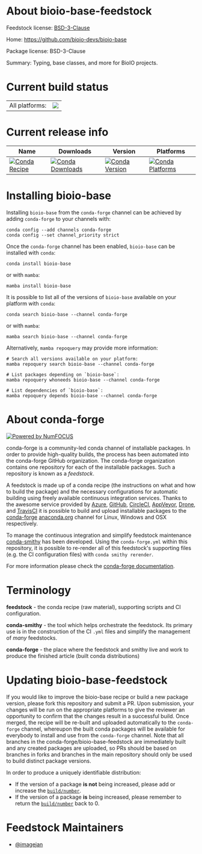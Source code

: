 About bioio-base-feedstock
==========================

Feedstock license: [BSD-3-Clause](https://github.com/conda-forge/bioio-base-feedstock/blob/main/LICENSE.txt)

Home: https://github.com/bioio-devs/bioio-base

Package license: BSD-3-Clause

Summary: Typing, base classes, and more for BioIO projects.

Current build status
====================


<table><tr><td>All platforms:</td>
    <td>
      <a href="https://dev.azure.com/conda-forge/feedstock-builds/_build/latest?definitionId=24099&branchName=main">
        <img src="https://dev.azure.com/conda-forge/feedstock-builds/_apis/build/status/bioio-base-feedstock?branchName=main">
      </a>
    </td>
  </tr>
</table>

Current release info
====================

| Name | Downloads | Version | Platforms |
| --- | --- | --- | --- |
| [![Conda Recipe](https://img.shields.io/badge/recipe-bioio--base-green.svg)](https://anaconda.org/conda-forge/bioio-base) | [![Conda Downloads](https://img.shields.io/conda/dn/conda-forge/bioio-base.svg)](https://anaconda.org/conda-forge/bioio-base) | [![Conda Version](https://img.shields.io/conda/vn/conda-forge/bioio-base.svg)](https://anaconda.org/conda-forge/bioio-base) | [![Conda Platforms](https://img.shields.io/conda/pn/conda-forge/bioio-base.svg)](https://anaconda.org/conda-forge/bioio-base) |

Installing bioio-base
=====================

Installing `bioio-base` from the `conda-forge` channel can be achieved by adding `conda-forge` to your channels with:

```
conda config --add channels conda-forge
conda config --set channel_priority strict
```

Once the `conda-forge` channel has been enabled, `bioio-base` can be installed with `conda`:

```
conda install bioio-base
```

or with `mamba`:

```
mamba install bioio-base
```

It is possible to list all of the versions of `bioio-base` available on your platform with `conda`:

```
conda search bioio-base --channel conda-forge
```

or with `mamba`:

```
mamba search bioio-base --channel conda-forge
```

Alternatively, `mamba repoquery` may provide more information:

```
# Search all versions available on your platform:
mamba repoquery search bioio-base --channel conda-forge

# List packages depending on `bioio-base`:
mamba repoquery whoneeds bioio-base --channel conda-forge

# List dependencies of `bioio-base`:
mamba repoquery depends bioio-base --channel conda-forge
```


About conda-forge
=================

[![Powered by
NumFOCUS](https://img.shields.io/badge/powered%20by-NumFOCUS-orange.svg?style=flat&colorA=E1523D&colorB=007D8A)](https://numfocus.org)

conda-forge is a community-led conda channel of installable packages.
In order to provide high-quality builds, the process has been automated into the
conda-forge GitHub organization. The conda-forge organization contains one repository
for each of the installable packages. Such a repository is known as a *feedstock*.

A feedstock is made up of a conda recipe (the instructions on what and how to build
the package) and the necessary configurations for automatic building using freely
available continuous integration services. Thanks to the awesome service provided by
[Azure](https://azure.microsoft.com/en-us/services/devops/), [GitHub](https://github.com/),
[CircleCI](https://circleci.com/), [AppVeyor](https://www.appveyor.com/),
[Drone](https://cloud.drone.io/welcome), and [TravisCI](https://travis-ci.com/)
it is possible to build and upload installable packages to the
[conda-forge](https://anaconda.org/conda-forge) [anaconda.org](https://anaconda.org/)
channel for Linux, Windows and OSX respectively.

To manage the continuous integration and simplify feedstock maintenance
[conda-smithy](https://github.com/conda-forge/conda-smithy) has been developed.
Using the ``conda-forge.yml`` within this repository, it is possible to re-render all of
this feedstock's supporting files (e.g. the CI configuration files) with ``conda smithy rerender``.

For more information please check the [conda-forge documentation](https://conda-forge.org/docs/).

Terminology
===========

**feedstock** - the conda recipe (raw material), supporting scripts and CI configuration.

**conda-smithy** - the tool which helps orchestrate the feedstock.
                   Its primary use is in the construction of the CI ``.yml`` files
                   and simplify the management of *many* feedstocks.

**conda-forge** - the place where the feedstock and smithy live and work to
                  produce the finished article (built conda distributions)


Updating bioio-base-feedstock
=============================

If you would like to improve the bioio-base recipe or build a new
package version, please fork this repository and submit a PR. Upon submission,
your changes will be run on the appropriate platforms to give the reviewer an
opportunity to confirm that the changes result in a successful build. Once
merged, the recipe will be re-built and uploaded automatically to the
`conda-forge` channel, whereupon the built conda packages will be available for
everybody to install and use from the `conda-forge` channel.
Note that all branches in the conda-forge/bioio-base-feedstock are
immediately built and any created packages are uploaded, so PRs should be based
on branches in forks and branches in the main repository should only be used to
build distinct package versions.

In order to produce a uniquely identifiable distribution:
 * If the version of a package **is not** being increased, please add or increase
   the [``build/number``](https://docs.conda.io/projects/conda-build/en/latest/resources/define-metadata.html#build-number-and-string).
 * If the version of a package **is** being increased, please remember to return
   the [``build/number``](https://docs.conda.io/projects/conda-build/en/latest/resources/define-metadata.html#build-number-and-string)
   back to 0.

Feedstock Maintainers
=====================

* [@imagejan](https://github.com/imagejan/)

